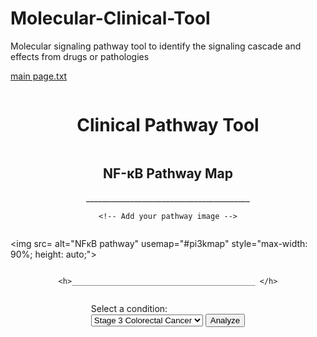 # Molecular-Clinical-Tool
Molecular signaling pathway tool to identify the signaling cascade and effects  from drugs or pathologies

[main page.txt](https://github.com/user-attachments/files/22319212/main.page.txt)
<div style="display: flex; flex-direction: column; align-items: center;">
  <h1>Clinical Pathway Tool</h1>
  <h2>NF-κB Pathway Map</h2>
  <h>_________________________________________ </h>


    <!-- Add your pathway image -->
  <img src= alt="NFκB pathway" usemap="#pi3kmap" style="max-width: 90%; height: auto;">
  
    <h>_________________________________________ </h>
  
  <label for="condition">Select a condition:</label><br>
  <select id="condition">
    <option value="colorectal">Stage 3 Colorectal Cancer</option>
  </select>
  <button onclick="analyze()">Analyze</button>
  <div id="output" class="result"></div>

  <script>
    const data = {
      "colorectal": {
        name: "Stage 3 Colorectal Cancer",
        pathways: {
          "PI3K/AKT/mTOR": {
            status: "Upregulated",
            drugs: [
              "Alpelisib (PI3K inhibitor)",
              "Everolimus (mTOR inhibitor)"
            ],
            notes: "PI3K pathway promotes growth and survival of cancer cells."
          },
          "NF-κB → COX-2": {
            status: "Upregulated",
            drugs: [
              "NSAIDs (COX‑2 inhibitors)",
              "Corticosteroids"
            ],
            notes: "NSAIDs inhibit COX-2 but may upregulate IL‑8, which can worsen inflammation and coagulopathy.",
            warnings: [
              "⚠️ IL‑8 upregulation may increase hypercoagulability.",
              "Consider thromboprophylaxis in surgical patients."
            ]
          }
        }
      }
    };

    function analyze() {
      const condition = document.getElementById("condition").value;
      const conditionData = data[condition];
      let output = `<h2>🧾 Condition: ${conditionData.name}</h2>`;
      for (let [pathway, details] of Object.entries(conditionData.pathways)) {
        output += `
          <div class="pathway">
            <h3>🧪 ${pathway}</h3>
            <p>Status: <strong>${details.status}</strong></p>
            <p>${details.notes}</p>
            <p>💊 Drugs: <span class="drug">${details.drugs.join(", ")}</span></p>
        `;
        if (details.warnings) {
          details.warnings.forEach(warning => {
            output += `<p class="warning">${warning}</p>`;
          });
        }
        output += `</div>`;
      }
      document.getElementById("output").innerHTML = output;
    }

    function showInfo(gene) {
      // Basic info for genes
      const geneInfo = {
        "MDM2": "MDM2 is a negative regulator of p53. If MDM2 is inhibited or removed → p53 remains active.",
        "p53": "p53 is a tumor suppressor. When active, causes cell cycle arrest or apoptosis."
        // add more gene-specific info here
      };
      alert(gene + ": " + (geneInfo[gene] || "No info available"));
    }
  </script>
</body>
</html>
